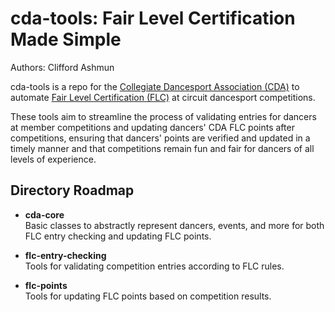 # cda-tools: Fair Level Certification Made Simple

Authors: Clifford Ashmun

cda-tools is a repo for the [Collegiate Dancesport Association (CDA)](https://collegiatedancesport.org/) to automate 
[Fair Level Certification (FLC)](https://collegiatedancesport.org/fairlevel/) at circuit dancesport competitions.

These tools aim to streamline the process of validating entries for dancers at member competitions and updating dancers' CDA FLC points after competitions, 
ensuring that dancers' points are verified and updated in a timely manner and that competitions remain fun and fair for dancers of all levels of experience.

## Directory Roadmap

- **cda-core** \
Basic classes to abstractly represent dancers, events, and more for both FLC entry checking and updating FLC points.

- **flc-entry-checking** \
Tools for validating competition entries according to FLC rules.

- **flc-points** \
Tools for updating FLC points based on competition results.
